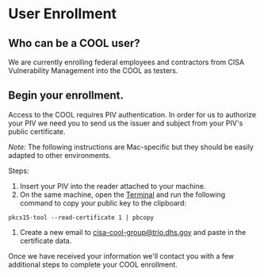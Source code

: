 # User Enrollment #
<!-- markdownlint-disable MD026 -->

## Who can be a COOL user? ##

We are currently enrolling federal employees and contractors from CISA
Vulnerability Management into the COOL as testers.

## Begin your enrollment. ##

Access to the COOL requires PIV authentication.  In order for us to authorize
your PIV we need you to send us the issuer and subject from your PIV's
public certificate.

*Note:* The following instructions are Mac-specific but they should be easily
adapted to other environments.

Steps:

1. Insert your PIV into the reader attached to your machine.
1. On the same machine, open the
[Terminal](https://support.apple.com/guide/terminal/welcome/mac) and run the
following command to copy your public key to the clipboard:

  ```console
  pkcs15-tool --read-certificate 1 | pbcopy
  ```

1. Create a new email to
[cisa-cool-group@trio.dhs.gov](mailto:cisa-cool-group@trio.dhs.gov?subject=[GitHub]%20COOL%20Access%20Request)
and paste in the certificate data.

Once we have received your information we'll contact you with a few additional
steps to complete your COOL enrollment.
